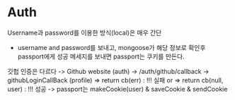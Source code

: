 <!-- @format -->

# Auth

Username과 password를 이용한 방식(local)은 매우 간단

- username and password를 보내고, mongoose가 해당 정보로 확인후 passport에게 성공 메세지를 보내면 passport는 쿠키를 만든다.

깃헙 인증은 다르다
-> Github website (auth) -> /auth/github/callback -> githubLoginCallBack (profile) => return cb(err) : !!! 실패 or => return cb(null, user) : !!! 성공 -> passport는 makeCookie(user) & saveCookie & sendCookie

